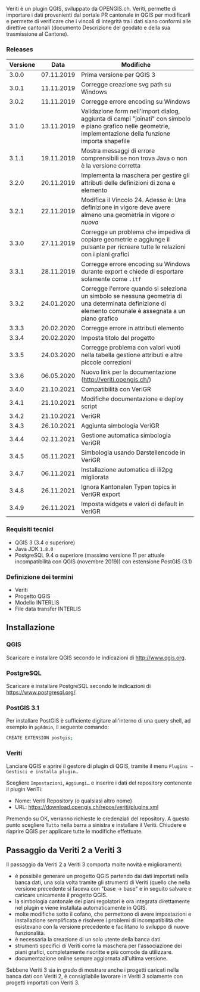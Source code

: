 Veriti è un plugin QGIS, sviluppato da OPENGIS.ch. Veriti, permette di
importare i dati provenienti dal portale PR cantonale in QGIS per
modificarli e permette di verificare che i vincoli di integrità tra i
dati siano conformi alle direttive cantonali (documento Descrizione del
geodato e della sua trasmissione al Cantone).

### Releases

| Versione | Data | Modifiche |
| --- | --- | --- |
| 3.0.0 | 07.11.2019 | Prima versione per QGIS 3 |
| 3.0.1 | 11.11.2019 | Corregge creazione svg path su Windows |
| 3.0.2 | 11.11.2019 | Corregge errore encoding su Windows |
| 3.1.0 | 13.11.2019 | Validazione form nell'import dialog, aggiunta di campi \"joinati\" con simbolo e piano grafico nelle geometrie, implementazione della funzione importa shapefile |
| 3.1.1 | 19.11.2019 | Mostra messaggi di errore comprensibili se non trova Java o non è la versione corretta |
| 3.2.0 | 20.11.2019 | Implementa la maschera per gestire gli attributi delle definizioni di zona e elemento |
| 3.2.1 | 22.11.2019 | Modifica il Vincolo 24. Adesso è: Una definizione in vigore deve avere almeno una geometria in vigore *o nuova* |
| 3.3.0 | 27.11.2019 | Corregge un problema che impediva di copiare geometrie e aggiunge il pulsante per ricreare tutte le relazioni con i piani grafici |
| 3.3.1 | 28.11.2019 | Corregge errore encoding su Windows durante export e chiede di esportare solamente come `.itf` |
| 3.3.2 | 24.01.2020 | Corregge l'errore quando si seleziona un simbolo se nessuna geometria di una determinata definizione di elemento comunale è assegnata a un piano grafico |
| 3.3.3 | 20.02.2020 | Corregge errore in attributi elemento |
| 3.3.4 | 20.02.2020 | Imposta titolo del progetto |
| 3.3.5 | 24.03.2020 | Corregge problema con valori vuoti nella tabella gestione attributi e altre piccole correzioni |
| 3.3.6 | 06.05.2020 | Nuovo link per la documentazione (<http://veriti.opengis.ch/>) |
| 3.4.0 | 21.10.2021 | Compatibilità con VeriGR |
| 3.4.1 | 21.10.2021 | Modifiche documentazione e deploy script |
| 3.4.2 | 21.10.2021 | VeriGR |
| 3.4.3 | 26.10.2021 | Aggiunta simbologia VeriGR |
| 3.4.4 | 02.11.2021 | Gestione automatica simbologia VeriGR |
| 3.4.5 | 05.11.2021 | Simbologia usando Darstellencode in VeriGR |
| 3.4.7 | 06.11.2021 | Installazione automatica di ili2pg migliorata |
| 3.4.8 | 26.11.2021 | Ignora Kantonalen Typen topics in VeriGR export |
| 3.4.9 | 26.11.2021 | Imposta widgets e valori di default in VeriGR |

### Requisiti tecnici

- QGIS 3 (3.4 o superiore)
- Java JDK `1.8.0`
- PostgreSQL 9.4 o superiore (massimo versione 11 per attuale
    incompatibilità con QGIS (novembre 2019)) con estensione PostGIS
    (3.1)

### Definizione dei termini

- Veriti
- Progetto QGIS
- Modello INTERLIS
- File data transfer INTERLIS

## Installazione

### QGIS

Scaricare e installare QGIS secondo le indicazioni di
<http://www.qgis.org>.

### PostgreSQL

Scaricare e installare PostgreSQL secondo le indicazioni di
<https://www.postgresql.org/>.

### PostGIS 3.1

Per installare PostGIS è sufficiente digitare all'interno di una query
shell, ad esempio in `pgAdmin`, il seguente comando:

``` {.bash org-language="sh"}
CREATE EXTENSION postgis;
```

### Veriti

Lanciare QGIS e aprire il gestore di plugin di QGIS, tramite il menu
`Plugins
   → Gestisci e installa plugin…`

Scegliere `Impostazioni`, `Aggiungi…` e inserire i
dati del repository contenente il plugin VeriTi:

- Nome: Veriti Repository (o qualsiasi altro nome)
- URL: <https://download.opengis.ch/repos/veriti/plugins.xml>

Premendo su OK, verranno richieste le credenziali del repository. A
questo punto scegliere `Tutto` nella barra a sinistra e
installare il Veriti. Chiudere e riaprire QGIS per applicare tutte le
modifiche effettuate.

## Passaggio da Veriti 2 a Veriti 3

Il passaggio da Veriti 2 a Veriti 3 comporta molte novità e
miglioramenti:

- è possibile generare un progetto QGIS partendo dai dati importati
    nella banca dati, una sola volta tramite gli strumenti di Veriti
    (quello che nella versione precedente si faceva con \"base -\>
    base\" e in seguito salvare e caricare unicamente il progetto QGIS.
- la simbologia cantonale dei piani regolatori è ora integrata
    direttamente nel plugin e viene installata automaticamente in QGIS.
- molte modifiche sotto il cofano, che permettono di avere
    impostazioni e installazione semplificata e risolvere i problemi di
    incompatibilità che esistevano con la versione precedente e
    facilitano lo sviluppo di nuove funzionalità.
- è necessaria la creazione di un solo utente della banca dati.
- strumenti specifici di Veriti come la maschera per l'associazione
    dei piani grafici, completamente riscritte e più comode da
    utilizzare.
- documentazione online sempre aggiornata all'ultima versione.

Sebbene Veriti 3 sia in grado di mostrare anche i progetti caricati
nella banca dati con Veriti 2, è consigliabile lavorare in Veriti 3
solamente con progetti importati con Veriti 3.